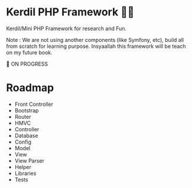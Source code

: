 # Kerdil PHP Framework 🤸‍♂️

Kerdil/Mini PHP Framework for research and Fun. 

Note : We are not using another components (like Symfony, etc), build all from scratch for learning purpose. Insyaallah this framework will be teach on my future book.

🤘 ON PROGRESS

# Roadmap

- Front Controller
- Bootstrap
- Router
- HMVC
- Controller
- Database
- Config
- Model
- View
- View Parser
- Helper
- Libraries
- Tests
